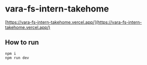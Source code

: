 # vara-fs-intern-takehome

[https://vara-fs-intern-takehome.vercel.app/](https://vara-fs-intern-takehome.vercel.app/)


## How to run

```
npm i
npm run dev
```
